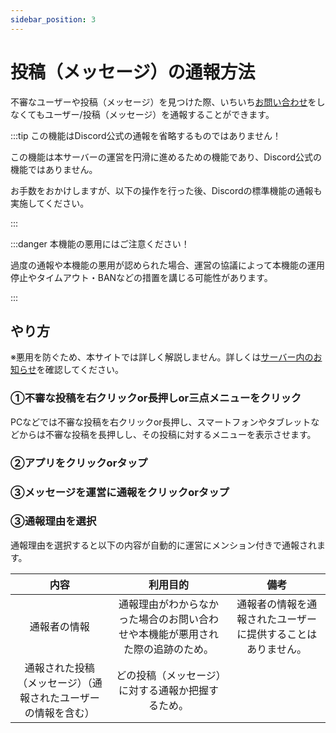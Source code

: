```yaml
---
sidebar_position: 3
---
```


# 投稿（メッセージ）の通報方法

不審なユーザーや投稿（メッセージ）を見つけた際、いちいち[お問い合わせ](docs/tutorial-inquiry/inquiry-support.md)をしなくてもユーザー/投稿（メッセージ）を通報することができます。

:::tip この機能はDiscord公式の通報を省略するものではありません！

この機能は本サーバーの運営を円滑に進めるための機能であり、Discord公式の機能ではありません。

お手数をおかけしますが、以下の操作を行った後、Discordの標準機能の通報も実施してください。

:::

:::danger 本機能の悪用にはご注意ください！

過度の通報や本機能の悪用が認められた場合、運営の協議によって本機能の運用停止やタイムアウト・BANなどの措置を講じる可能性があります。

:::

## やり方

※悪用を防ぐため、本サイトでは詳しく解説しません。詳しくは[サーバー内のお知らせ](https://discord.com/channels/753903663298117694/761549252186210304/1163678063092056166)を確認してください。

### ①不審な投稿を右クリックor長押しor三点メニューをクリック

PCなどでは不審な投稿を右クリックor長押し、スマートフォンやタブレットなどからは不審な投稿を長押しし、その投稿に対するメニューを表示させます。

### ②アプリをクリックorタップ

### ③メッセージを運営に通報をクリックorタップ

### ③通報理由を選択

通報理由を選択すると以下の内容が自動的に運営にメンション付きで通報されます。

|内容|利用目的|備考|
|:---:|:---:|:---:|
|通報者の情報|通報理由がわからなかった場合のお問い合わせや本機能が悪用された際の追跡のため。|通報者の情報を通報されたユーザーに提供することはありません。|
|通報された投稿（メッセージ）（通報されたユーザーの情報を含む）|どの投稿（メッセージ）に対する通報か把握するため。||

